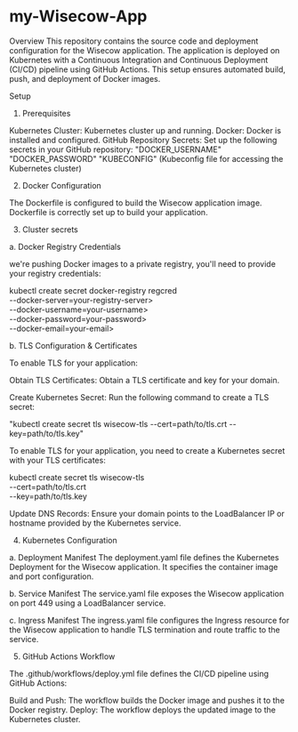 # my-Wisecow-App

Overview
This repository contains the source code and deployment configuration for the Wisecow application. The application is deployed on Kubernetes with a Continuous Integration and Continuous Deployment (CI/CD) pipeline using GitHub Actions. This setup ensures automated build, push, and deployment of Docker images.

Setup

1. Prerequisites

Kubernetes Cluster: Kubernetes cluster up and running.
Docker: Docker is installed and configured.
GitHub Repository Secrets: Set up the following secrets in your GitHub repository:
"DOCKER_USERNAME"
"DOCKER_PASSWORD"
"KUBECONFIG" (Kubeconfig file for accessing the Kubernetes cluster)

2. Docker Configuration

The Dockerfile is configured to build the Wisecow application image.  Dockerfile is correctly set up to build your application.

3. Cluster secrets 

a. Docker Registry Credentials

we're pushing Docker images to a private registry, you'll need to provide your registry credentials:

kubectl create secret docker-registry regcred \
  --docker-server=your-registry-server> \
  --docker-username=your-username> \
  --docker-password=your-password> \
  --docker-email=your-email>

b.  TLS Configuration & Certificates


To enable TLS for your application:

Obtain TLS Certificates: Obtain a TLS certificate and key for your domain.

Create Kubernetes Secret: Run the following command to create a TLS secret:

"kubectl create secret tls wisecow-tls --cert=path/to/tls.crt --key=path/to/tls.key"

To enable TLS for your application, you need to create a Kubernetes secret with your TLS certificates:

kubectl create secret tls wisecow-tls \
  --cert=path/to/tls.crt \
  --key=path/to/tls.key

Update DNS Records: Ensure your domain points to the LoadBalancer IP or hostname provided by the Kubernetes service.

4. Kubernetes Configuration

a. Deployment Manifest
The deployment.yaml file defines the Kubernetes Deployment for the Wisecow application. It specifies the container image and port configuration.

b. Service Manifest
The service.yaml file exposes the Wisecow application on port 449 using a LoadBalancer service.

c. Ingress Manifest
The ingress.yaml file configures the Ingress resource for the Wisecow application to handle TLS termination and route traffic to the service.

5. GitHub Actions Workflow

The .github/workflows/deploy.yml file defines the CI/CD pipeline using GitHub Actions:

Build and Push: The workflow builds the Docker image and pushes it to the Docker registry.
Deploy: The workflow deploys the updated image to the Kubernetes cluster.

